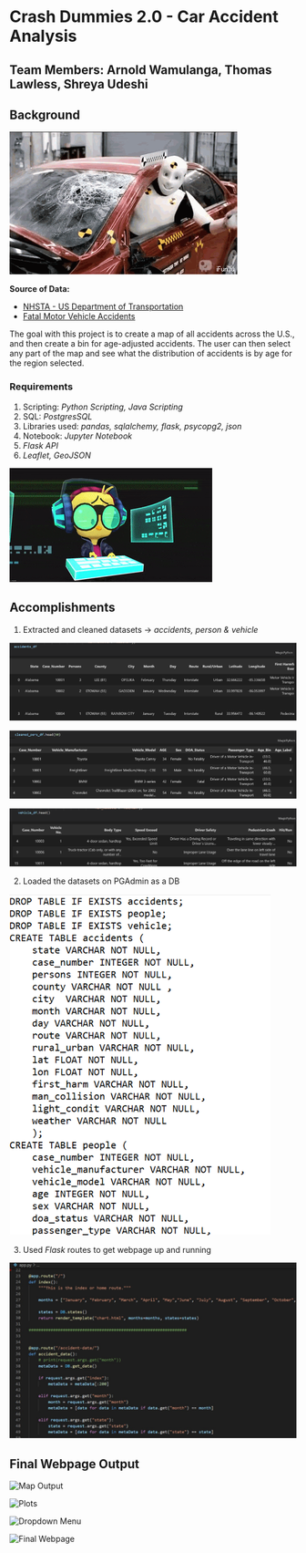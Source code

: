 # Crash Dummies 2.0 - Car Accident Analysis

## Team Members: Arnold Wamulanga, Thomas Lawless, Shreya Udeshi

## Background

![Crash Dummies](/static/images/1.gif)

**Source of Data:** 

* [NHSTA - US Department of Transportation](https://www.nhtsa.gov/file-downloads?p=nhtsa/downloads/CRSS/2019/)
* [Fatal Motor Vehicle Accidents](https://data-usdot.opendata.arcgis.com/datasets/usdot::fatal-motor-vehicle-accidents/)

The goal with this project is to create a map of all accidents across the U.S., and then create a bin for age-adjusted accidents. The user can then select any part of the map and see what the distribution of accidents is by age for the region selected.

### Requirements

1. Scripting: *Python Scripting, Java Scripting*
2. SQL: *PostgresSQL*
3. Libraries used: *pandas, sqlalchemy, flask, psycopg2, json*
4. Notebook: *Jupyter Notebook*
5. *Flask API*
6. *Leaflet, GeoJSON*

![Coder](/static/images/2.gif)

## Accomplishments

1. Extracted and cleaned datasets -> *accidents, person & vehicle*

![Accidents](/static/images/accidents.png)

![People](/static/images/people.png)

![Vehicle](/static/images/vehicle.png)

2. Loaded the datasets on PGAdmin as a DB

![DB](/static/images/db.png)

3. Used *Flask* routes to get webpage up and running

![Flask Routes](/static/images/flask.jpg)

## Final Webpage Output

![Map Output](/static/images)

![Plots](/static/images)

![Dropdown Menu](/static/images)

![Final Webpage](/static/images/)